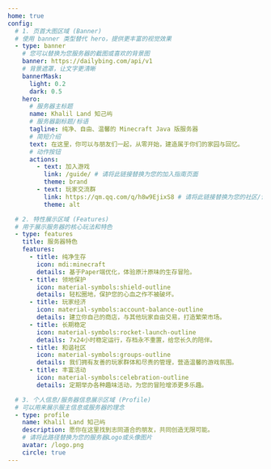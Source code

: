 ```yaml
---
home: true
config:
  # 1. 页首大图区域 (Banner)
  # 使用 banner 类型替代 hero，提供更丰富的视觉效果
  - type: banner
    # 您可以替换为您服务器的截图或喜欢的背景图
    banner: https://dailybing.com/api/v1
    # 背景遮罩，让文字更清晰
    bannerMask:
      light: 0.2
      dark: 0.5
    hero:
      # 服务器主标题
      name: Khalil Land 知己屿
      # 服务器副标题/标语
      tagline: 纯净、自由、温馨的 Minecraft Java 版服务器
      # 简短介绍
      text: 在这里，你可以与朋友们一起，从零开始，建造属于你们的家园与回忆。
      # 动作按钮
      actions:
        - text: 加入游戏
          link: /guide/ # 请将此链接替换为您的加入指南页面
          theme: brand
        - text: 玩家交流群
          link: https://qm.qq.com/q/h8w9EjixS8 # 请将此链接替换为您的社区/论坛/Discord链接
          theme: alt

  # 2. 特性展示区域 (Features)
  # 用于展示服务器的核心玩法和特色
  - type: features
    title: 服务器特色
    features:
      - title: 纯净生存
        icon: mdi:minecraft
        details: 基于Paper端优化，体验原汁原味的生存冒险。
      - title: 领地保护
        icon: material-symbols:shield-outline
        details: 轻松圈地，保护您的心血之作不被破坏。
      - title: 玩家经济
        icon: material-symbols:account-balance-outline
        details: 建立你自己的商店，与其他玩家自由交易，打造繁荣市场。
      - title: 长期稳定
        icon: material-symbols:rocket-launch-outline
        details: 7x24小时稳定运行，存档永不重置，给您长久的陪伴。
      - title: 和谐社区
        icon: material-symbols:groups-outline
        details: 我们拥有友善的玩家群体和尽责的管理，营造温馨的游戏氛围。
      - title: 丰富活动
        icon: material-symbols:celebration-outline
        details: 定期举办各种趣味活动，为您的冒险增添更多乐趣。

  # 3. 个人信息/服务器信息展示区域 (Profile)
  # 可以用来展示服主信息或服务器的理念
  - type: profile
    name: Khalil Land 知己屿
    description: 愿你在这里找到志同道合的朋友，共同创造无限可能。
    # 请将此路径替换为您的服务器Logo或头像图片
    avatar: /logo.png
    circle: true
---
```

